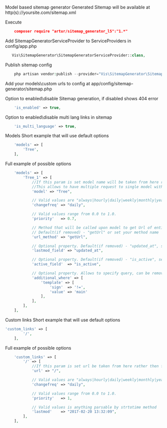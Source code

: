 Model based sitemap generator
Generated Sitemap will be available at http(s)://yoursite.com/sitemap.xml

Execute
```json
    composer require "artur/sitemap_generator_l5":"1.*"
```

Add SitemapGeneratorServiceProvider to ServiceProviders in config/app.php
```php
   Vis\SitemapGenerator\SitemapGeneratorServiceProvider::class,
```

Publish sitemap config
```php
    php artisan vendor:publish --provider="Vis\SitemapGenerator\SitemapGeneratorServiceProvider" --force
```

Add your models\custom urls to config at app/config/sitemap-generator/sitemap.php

Option to enabled\disable Sitemap generation, if disabled shows 404 error
```php
    'is_enabled' => true,
```

Option to enabled\disable multi lang links in sitemap
```php
    'is_multi_language' => true,
```

Models
Short example that will use default options
```php
    'models' => [
        'Tree',
    ],
```

Full example of possible options
```php
    'models' => [
        'Tree_1' => [
            //If this param is set model name will be taken from here rather then from array key
            //This allows to have multiple request to single model without overriding results
            'model' => "Tree",

            // Valid values are "always|hourly|daily|weekly|monthly|yearly|never"
            'changefreq' => "daily",

            // Valid values range from 0.0 to 1.0.
            'priority'   => 0.7,

            // Method that will be called upon model to get Url of entity
            // Default(if removed) - "getUrl" or set your method name
            'url_method' => "getUrl",

            // Optional property. Default(if removed) - "updated_at", set false to disable or set your field name
            'lastmod_field' => "updated_at",

            // Optional property. Default(if removed) - "is_active", set false to disable or set your field name
            'active_field'  => "is_active",

            // Optional property. Allows to specify query, can be removed if not required
            'additional_where' => [
                'template' => [
                    'sign'  => '!=',
                    'value' => 'main'
                ],
            ],
        ],
    ],
```

Custom links
Short example that will use default options
```php
'custom_links' => [
        '/',
    ],
```

Full example of possible options
```php
    'custom_links' => [
        '/' => [
            //If this param is set url be taken from here rather then from array key
            'url' => "/",

            // Valid values are "always|hourly|daily|weekly|monthly|yearly|never"
            'changefreq' => "daily",

            // Valid values range from 0.0 to 1.0.
            'priority'   => 1,

            // Valid values is anything parsable by strtotime method
            'lastmod'    => "2017-02-20 13:32:09",
        ],
    ],
```
